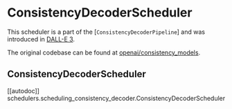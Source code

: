 <!--Copyright 2025 The HuggingFace Team. All rights reserved.

Licensed under the Apache License, Version 2.0 (the "License"); you may not use this file except in compliance with
the License. You may obtain a copy of the License at

http://www.apache.org/licenses/LICENSE-2.0

Unless required by applicable law or agreed to in writing, software distributed under the License is distributed on
an "AS IS" BASIS, WITHOUT WARRANTIES OR CONDITIONS OF ANY KIND, either express or implied. See the License for the
specific language governing permissions and limitations under the License.
-->

# ConsistencyDecoderScheduler

This scheduler is a part of the [`ConsistencyDecoderPipeline`] and was introduced in [DALL-E 3](https://openai.com/dall-e-3).

The original codebase can be found at [openai/consistency_models](https://github.com/openai/consistency_models).


## ConsistencyDecoderScheduler
[[autodoc]] schedulers.scheduling_consistency_decoder.ConsistencyDecoderScheduler
